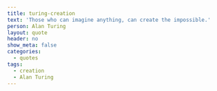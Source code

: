 ```yaml
---
title: turing-creation
text: 'Those who can imagine anything, can create the impossible.'
person: Alan Turing
layout: quote
header: no
show_meta: false
categories:
  - quotes
tags:
  - creation
  - Alan Turing
---
```

